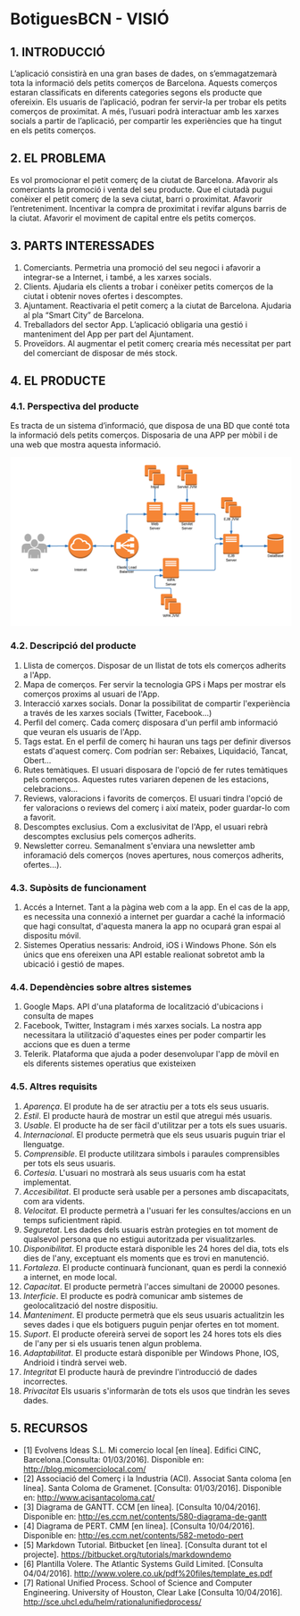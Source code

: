 ﻿# BotiguesBCN - VISIÓ #


## 1. INTRODUCCIÓ ##

L’aplicació consistirà en una gran bases de dades, on s’emmagatzemarà tota la informació dels petits comerços de Barcelona. Aquests comerços estaran classificats en diferents categories segons els producte que ofereixin.
Els usuaris de l’aplicació, podran fer servir-la per trobar els petits comerços de proximitat. A més, l’usuari podrà interactuar amb les xarxes socials a partir de l’aplicació, per compartir les experiències que ha tingut en els petits comerços.

## 2. EL PROBLEMA ##

Es vol promocionar el petit comerç de la ciutat de Barcelona. Afavorir als comerciants la promoció  i venta del seu producte.
Que el ciutadà pugui conèixer el petit comerç de la seva ciutat, barri o proximitat. 
Afavorir l’entreteniment.
Incentivar la compra de proximitat i revifar alguns barris de la ciutat. 
Afavorir el moviment de capital entre els petits comerços. 

## 3. PARTS INTERESSADES ##

1. Comerciants. Permetria una promoció del seu negoci i afavorir a integrar-se a Internet, i també, a les xarxes socials.
2. Clients. Ajudaria els clients a trobar i conèixer petits comerços de la ciutat i obtenir noves ofertes i descomptes.
3. Ajuntament. Reactivaria el petit comerç a la ciutat de Barcelona. Ajudaria al pla “Smart City” de Barcelona.
4. Treballadors del sector App. L’aplicació obligaria una gestió i manteniment del App per part del Ajuntament.
5. Proveïdors. Al augmentar el petit comerç crearia més necessitat per part del comerciant de disposar de més stock.

## 4. EL PRODUCTE ##

### 4.1. Perspectiva del producte ###

Es tracta de un sistema d’informació, que disposa de una BD que conté tota la informació dels petits comerços. Disposaria de una APP per mòbil i de una web que mostra aquesta informació. 
 
![](./imatges/visio_producte.png)

### 4.2. Descripció del producte ###

1. Llista de comerços. Disposar de un llistat de tots els comerços adherits a l'App.
2. Mapa de comerços. Fer servir la tecnologia GPS i Maps per mostrar els comerços proxims al usuari de l'App.
3. Interacció xarxes socials. Donar la possibilitat de compartir l'experiència a través de les xarxes socials (Twitter, Facebook...)
4. Perfil del comerç. Cada comerç  disposara d'un perfil amb informació que veuran els usuaris de l'App.
5. Tags estat. En el perfil de comerç hi hauran uns tags per definir diversos estats d'aquest comerç. Com podrían ser: Rebaixes, Liquidació, Tancat, Obert...
6. Rutes temàtiques. El usuari disposara de l'opció de fer rutes temàtiques pels comerços. Aquestes rutes variaren depenen de les estacions, celebracions...
7. Reviews, valoracions i favorits de comerços. El usuari tindra l'opció de fer valoracions o reviews del comerç i així mateix, poder guardar-lo com a favorit.
8. Descomptes exclusius. Com a exclusivitat de l'App, el usuari rebrà descomptes exclusius pels comerços adherits.
9. Newsletter correu. Semanalment s'enviara una newsletter amb inforamació dels comerços (noves apertures, nous comerços adherits, ofertes...).

### 4.3. Supòsits de funcionament ###

1. Accés a Internet. Tant a la pàgina web com a la app. En el cas de la app, es necessita una connexió a internet per guardar a caché la informació que hagi consultat, d'aquesta manera 
la app no ocupará gran espai al dispositu móvil.
2. Sistemes Operatius nessaris: Android, iOS i Windows Phone. Són els únics que ens ofereixen una API estable realionat sobretot amb la ubicació i gestió de mapes.

### 4.4. Dependències sobre altres sistemes ###

1. Google Maps. API d'una plataforma de localització d'ubicacions i consulta de mapes
2. Facebook, Twitter, Instagram i més xarxes socials. La nostra app necessitara la utilització
d'aquestes eines per poder compartir les accions que es duen a terme
3. Telerik. Plataforma que ajuda a poder desenvolupar l'app de mòvil en els diferents sistemes operatius que existeixen

  
### 4.5. Altres requisits ###

1. *Aparença*. El produte ha de ser atractiu per a tots els seus usuaris.
2. *Estil*. El producte haurà de mostrar un estil que atregui més usuaris.
3. *Usable*. El producte ha de ser fàcil d'utilitzar per a tots els sues usuaris.
4. *Internacional*. El producte permetrà que els seus usuaris puguin triar el llenguatge.
5. *Comprensible*. El producte utilitzara simbols i paraules comprensibles per tots els seus usuaris.
6. *Cortesia*. L'usuari no mostrarà als seus usuaris com ha estat implementat.
7. *Accesibilitat*. El producte serà usable per a persones amb discapacitats, com ara vidents.
8. *Velocitat*. El producte permetrà a l'usuari fer les consultes/accions en un temps suficientment ràpid.
9. *Seguretat*. Les dades dels usuaris estràn protegies en tot moment de qualsevol persona que no estigui autoritzada per visualitzarles.
10. *Disponibilitat*. El producte estarà disponible les 24 hores del dia, tots els dies de l'any, exceptuant els moments que es trovi en manutenció.
11. *Fortaleza*. El producte continuarà funcionant, quan es perdi la connexió a internet, en mode local.
12. *Capacitat*. El producte permetrà l'acces simultani de 20000 pesones.
13. *Interficie*. El producte es podrà comunicar amb sistemes de geolocalització del nostre dispositiu.
14. *Manteniment*. El producte permetrà que els seus usuaris actualitzin les seves dades i que els botiguers puguin penjar ofertes en tot moment.
15. *Suport*. El producte ofereirà servei de soport les 24 hores tots els dies de l'any per si els usuaris tenen algun problema.
16. *Adaptabilitat*. El producte estarà disponible per Windows Phone, IOS, Andrioid i tindrà servei web.
17. *Integritat* El producte haurà de previndre l'introducció de dades incorrectes.
18. *Privacitat* Els usuaris s'informaràn de tots els usos que tindràn les seves dades.

## 5. RECURSOS ##

* [1] Evolvens Ideas S.L. Mi comercio local [en línea]. Edifici CINC, Barcelona.[Consulta: 01/03/2016]. Disponible en: <http://blog.micomerciolocal.com/>
* [2] Associació del Comerç i la Industria (ACI). Associat Santa coloma [en línea]. Santa Coloma de Gramenet. [Consulta: 01/03/2016]. Disponible en: <http://www.acisantacoloma.cat/>
* [3] Diagrama de GANTT. CCM [en línea]. [Consulta 10/04/2016]. Disponible en: <http://es.ccm.net/contents/580-diagrama-de-gantt>
* [4] Diagrama de PERT. CMM [en línea]. [Consulta 10/04/2016]. Disponible en: <http://es.ccm.net/contents/582-metodo-pert>
* [5] Markdown Tutorial. Bitbucket [en línea]. [Consulta durant tot el projecte]. <https://bitbucket.org/tutorials/markdowndemo>
* [6] Plantilla Volere. The Atlantic Systems Guild Limited. [Consulta 04/04/2016]. <http://www.volere.co.uk/pdf%20files/template_es.pdf>
* [7] Rational Unified Process. School of Science and Computer Engineering. University of Houston, Clear Lake [Consulta 10/04/2016]. <http://sce.uhcl.edu/helm/rationalunifiedprocess/>

